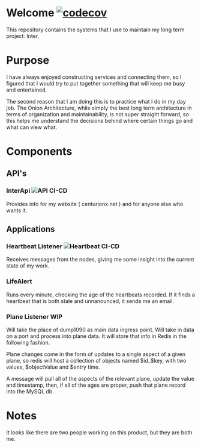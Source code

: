# Welcome [![codecov](https://codecov.io/gh/Joseph-Melberg/Manager/branch/master/graph/badge.svg?token=Y27UDP57EP)](https://codecov.io/gh/Joseph-Melberg/Manager)

This repository contains the systems that I use to maintain my long term project: Inter.


# Purpose

I have always enjoyed constructing services and connecting them, so I figured that I would try to put together something that will keep me busy and entertained.

The second reason that I am doing this is to practice what I do in my day job.  The Onion Architecture, while simply the best long term architecture in terms of organization and maintainability, is not super straight forward, so this helps me understand the decisions behind where certain things go and what can view what.

# Components

## API's

### InterApi ![API CI-CD](https://github.com/Joseph-Melberg/Manager/workflows/API%20CI-CD/badge.svg)

Provides info for my website ( centurionx.net ) and for anyone else who wants it.

## Applications

### Heartbeat Listener ![Heartbeat CI-CD](https://github.com/Joseph-Melberg/Manager/workflows/.NET/badge.svg)

Receives messages from the nodes, giving me some insight into the current state of my work.

### LifeAlert

Runs every minute, checking the age of the heartbeats recorded.  If it finds a heartbeat that is both stale and unnanounced, it sends me an email.

### Plane Listener WIP

Will take the place of dump1090 as main data ingress point.  Will take in data on a port and process into plane data.  It will store that info in Redis in the following fashion.

Plane changes come in the form of updates to a single aspect of a given plane, so redis will host a collection of objects named $id_$key, with two values, $objectValue and $entry time.

A message will pull all of the aspects of the relevant plane, update the value and timestamp, then, if all of the ages are proper, push that plane record into the MySQL db.





# Notes

It looks like there are two people working on this product, but they are both me.

